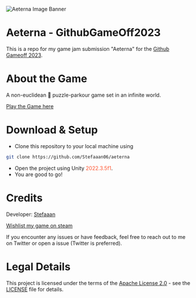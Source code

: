 ![Aeterna Image Banner]([https://github.com/altercation/solarized/raw/master/img/solarized-palette.png](https://github.com/Qantrex/aeterna/blob/de70ed467e45a7f828e07a2f7a872c7fe429f429/Aeterna_banner.png))
# Aeterna - GithubGameOff2023

This is a repo for my game jam submission "Aeterna" for the [Github Gameoff 2023](https://itch.io/jam/game-off-2023).

# About the Game
A non-euclidean 🧩 puzzle-parkour game set in an infinite world.

[Play the Game here](https://stefaaan06.itch.io/aeterna)

# Download & Setup
- Clone this repository to your local machine using 
 ``` bash
git clone https://github.com/Stefaaan06/aeterna
```
- Open the project using Unity <span style="color:#ff5733;">2022.3.5f1</span>.
- You are good to go!

# Credits

Developer: [Stefaaan](https://twitter.com/Stefaaan06)  
  
[Wishlist my game on steam](https://store.steampowered.com/news/app/2547010/view/3676680576869832935)
    
If you encounter any issues or have feedback, feel free to reach out to me on Twitter or open a issue (Twitter is preferred).

# Legal Details

This project is licensed under the terms of the [Apache License 2.0](https://opensource.org/licenses/Apache-2.0) - see the [LICENSE](LICENSE) file for details.
